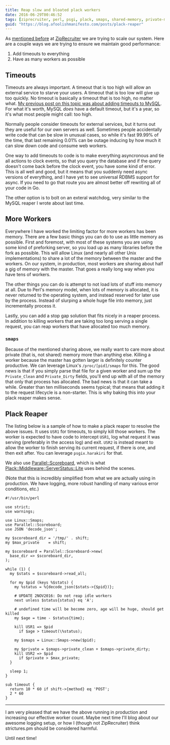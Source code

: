```yaml
---
title: Reap slow and bloated plack workers
date: 2016-06-29T00:46:52
tags: [ziprecruiter, perl, psgi, plack, smaps, shared-memory, private-memory]
guid: "https://blog.afoolishmanifesto.com/posts/plack-reaper"
---
```

As [mentioned before](/posts/put-mysql-in-timeout/) at
[ZipRecruiter](https://www.ziprecruiter.com/) we are trying to scale our system.
Here are a couple ways we are trying to ensure we maintain good performance:

 1. Add timeouts to everything
 2. Have as many workers as possible

<!--more-->

## Timeouts

Timeouts are always important.  A timeout that is too high will allow an
external service to starve your users.  A timeout that is too low will give up
too quickly.  No timeout is basically a timeout that is too high, no matter
what.  [My previous post on this topic was about adding timeouts to
MySQL](/posts/put-mysql-in-timeout/).  For what it's worth, MySQL *does* have a
default timeout, but it's a year, so it's what most people might call: too
high.

Normally people consider timeouts for external services, but it turns out they
are useful for our own servers as well.  Sometimes people accidentally write
code that can be slow in unusual cases, so while it's fast 99.99% of the time,
that last remaining 0.01% can be outage inducing by how much it can slow down
code and consume web workers.

One way to add timeouts to code is to make everything asyncronous and tie all
actions to clock events, so that you query the database and if the query doesn't
come back before the clock event, you have some kind of error.  This is all well
and good, but it means that you suddenly need async versions of everything, and
I have yet to see universal RDBMS support for async.  If you need to go that
route you are almost better off rewriting all of your code in Go.

The other option is to bolt on an exteral watchdog, very similar to the MySQL
reaper I wrote about last time.

## More Workers

Everywhere I have worked the limiting factor for more workers has been memory.
There are a few basic things you can do to use as little memory as possible.
First and foremost, with most of these systems you are using some kind of
preforking server, so you load up as many libraries before the fork as possible.
This will allow Linux (and nearly all other Unix implementations) to share a
lot of the memory between the master and the workers.  On our system, in
production, most workers are sharing about half a gig of memory with the master.
That goes a really long way when you have tens of workers.

The other things you can do is attempt to not load lots of stuff into memory at
all.  Due to Perl's memory model, when lots of memory is allocated, it is never
returned to the operating system, and instead reserved for later use by the
process.  Instead of slurping a whole huge file into memory, just incrementally
process it.

Lastly, you can add a stop gap solution that fits nicely in a reaper process.
In addition to killing workers that are taking too long serving a single
request, you can reap workers that have allocated too much memory.

### `smaps`

Because of the mentioned sharing above, we really want to care more about
private (that is, not shared) memory more than anything else.  Killing a worker
because the master has gotten larger is definitely counter productive.  We can
leverage Linux's `/proc/[pid]/smaps` for this.  The good news is that if you
simply parse that file for a given worker and sum up the `Private_Clean` and
`Private_Dirty` fields, you'll end up with all of the memory that only that
process has allocated.  The bad news is that it can take a while.  Greater than
ten milliseconds seems typical; that means that adding it to the request
lifecycle is a non-starter.  This is why baking this into your plack reaper
makes sense.

## Plack Reaper

The listing below is a sample of how to make a plack reaper to resolve the above
issues.  It uses `USR1` for timeouts, to simply kill those workers.  The worker
is expected to have code to intercept `USR1`, log what request it was serving
(preferably in the access log) and exit. `USR2` is instead meant to allow the
worker to finish serving its current request, if there is one, and then exit
after.  You can leverage `psgix.harakiri` for that.

We also use
[Parallel::Scoreboard](https://metacpan.org/pod/Parallel::Scoreboard), which is
what
[Plack::Middleware::ServerStatus::Lite](https://metacpan.org/pod/Plack::Middleware::ServerStatus::Lite)
uses behind the scenes.

(Note that this is incredibly simplified from what we are actually using in
production.  We have logging, more robust handling of many various error
conditions, etc.)

```
#!/usr/bin/perl

use strict;
use warnings;

use Linux::Smaps;
use Parallel::Scoreboard;
use JSON 'decode_json';

my $scoreboard_dir = '/tmp/' . shift;
my $max_private    = shift;

my $scoreboard = Parallel::Scoreboard->new(
  base_dir => $scoreboard_dir,
);

while (1) {
  my $stats = $scoreboard->read_all;

  for my $pid (keys %$stats) {
    my %status = %{decode_json($stats->{$pid})};

    # UPDATE 2NOV2016: Do not reap idle workers
    next unless $status{status} eq 'A';

    # undefined time will be become zero, age will be huge, should get killed
    my $age = time - $status{time};

    kill USR1 => $pid
      if $age > timeout(\%status);

    my $smaps = Linux::Smaps->new($pid);

    my $private = $smaps->private_clean + $smaps->private_dirty;
    kill USR2 => $pid
      if $private > $max_private;
  }

  sleep 1;
}

sub timeout {
  return 10 * 60 if shift->{method} eq 'POST';
  2 * 60
}
```

---

I am very pleased that we have the above running in production and increasing
our effective worker count.  Maybe next time I'll blog about our awesome logging
setup, or how I (though not ZipRecruiter) think strictures.pm should be
considered harmful.

Until next time!
